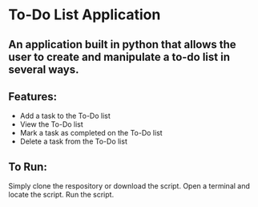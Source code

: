 # To-Do List Application

## An application built in python that allows the user to create and manipulate a to-do list in several ways.

## Features:
- Add a task to the To-Do list
- View the To-Do list
- Mark a task as completed on the To-Do list
- Delete a task from the To-Do list

## To Run:
Simply clone the respository or download the script.
Open a terminal and locate the script.
Run the script.
